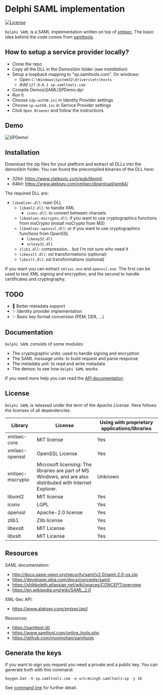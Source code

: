 ﻿# Delphi SAML implementation

[![License](https://img.shields.io/badge/License-Apache_2.0-blue.svg)](https://opensource.org/licenses/Apache-2.0) 

`Delphi SAML` is a SAML implementation written on top of [xmlsec](https://www.aleksey.com/xmlsec/). The basic idea behind the code comes from [samltools](https://github.com/monmohan/samltools). 


## How to setup a service provider locally?

* Clone the repo
* Copy all the DLL in the Demos\bin folder (see *installation*)
* Setup a loopback mapping to "sp.samltools.com". On windows:
  * Open `C:\Windows\System32\drivers\etc\hosts`
  * Add `127.0.0.1 sp.samltools.com` 
* Compile Demos\SAML\SPDemo.dpr
* Run it
* Choose `idp-auth0.ini` in Identity Provider settings
* Choose `sp-auth0.ini` in Serivce Provider settings
* Click `Open Browser` and follow the instructions

## Demo

![SPDemo!](./Docs/SPDemo.gif)

## Installation

Download the zip files for your platform and extract all DLLs into the demos\bin folder.
You can found the precompiled binaries of the DLL here:

* *32bit*: https://www.zlatkovic.com/pub/libxml/
* *64bit*: https://www.aleksey.com/xmlsec/download/win64/

The required DLL are:

* `libxmlsec.dll`: main DLL
    * `libxml2.dll`: to handle XML
        * `iconv.dll`: to convert between charsets
    * `libxmlsec-mscrypto.dll`: if you want to use cryptographics functions from *msCrypto* (install msCrypto from MS)
    * `libxmlsec-openssl.dll`: or if you want to use cryptographics functions from *OpenSSL*
        * `libeay32.dll`
        * `ssleay32.dll`
  * `zlib1.dll`: compression... but I'm not sure who need it
  * `libexslt.dll`: xsl transformations (optional)
  * `libxslt.dll`: xsl transformations (optional)

If you want you can extract `xmlsec.exe` and `openssl.exe`. The first can be used to test XML signing and encryption, and the second to handle certificates and cryptography.

## TODO

* 📌 Better metadata support
* ✨ Identity provider implementation
* ✨ Basic key format conversion (PEM, DER, ...)

## Documentation

`Delphi SAML` consists of some modules:

* The cryptographic units: used to handle signing and encryption
* The SAML message units: to build request and parse response
* The metadata unit: to read and write metadata
* The demos: to see how `Delphi SAML` works

If you need more help you can read the [API documentation](Docs/APIDoc.md).

## License

`Delphi SAML` is released under the term of the *Apache License*. Here follows the licenses of all dependencies:

| Library  | License   | Using with proprietary applications/libraries | 
| ---      | ---       | ---- |
| xmlsec-core  | MIT license   | Yes |
| xmlsec-openssl  | OpenSSL License  | Yes |
| xmlsec-mscrypto  | Microsoft licensing: The libraries are part of MS Windows, and are also distributed with Internet Explorer.  | Unknown |
| libxml2 | MIT license | Yes |
| iconv | LGPL | Yes |
| openssl | Apache-2.0 license | Yes |
| zlib1 | Zlib license | Yes |
| libexslt | MIT License | Yes |
| libxslt | MIT License | Yes |

## Resources

SAML documentation:

* http://docs.oasis-open.org/security/saml/v2.0/saml-2.0-os.zip
* https://developer.okta.com/docs/concepts/saml/
* https://shibboleth.atlassian.net/wiki/spaces/CONCEPT/overview
* https://en.wikipedia.org/wiki/SAML_2.0

XML-Sec API:

* https://www.aleksey.com/xmlsec/api/

Resources:

* https://samltest.id/
* https://www.samltool.com/online_tools.php
* https://github.com/monmohan/samltools


## Generate the keys

If you want to sign you request you need a private and a public key. You can generate both with this command:

```
keygen.bat -h sp.samltools.com -e urn:msingh.samltools:sp -y 10
```

See [command line](Docs/CommandLine.md) for further detail.

